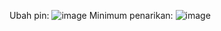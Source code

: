 Ubah pin:
![image](https://github.com/user-attachments/assets/607aa32c-17b7-43b1-baeb-188f32455ef0)
Minimum penarikan:
![image](https://github.com/user-attachments/assets/6df041e2-9d0e-4451-929f-0e07f94cd418)
